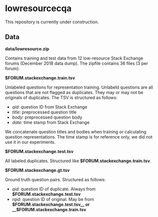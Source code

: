 # lowresourcecqa

This repository is currently under construction.

## Data
__data/lowresource.zip__

Contains training and test data from 12 low-resource Stack Exchange forums (December 2018 data dump).
The zipfile contains 36 files (3 per forum):

__$FORUM.stackexchange.train.tsv__

Unlabeled questions for representation training. 
Unlabeld questions are all questions that are not flagged as duplicates.
They may or may not be originals of duplicates. The TSV is structured as follows:

* _qid_: question ID from Stack Exchange
* _title_: preprocessed question title
* _body_: preprocessed question body
* _date_: time stamp from Stack Exchange

We concatenate question titles and bodies when training or calculating question representations. 
The time stamp is for reference only, we did not use it in our experiments.

__$FORUM.stackexchange.test.tsv__

All labeled duplicates. Structured like __$FORUM.stackexchange.train.tsv__.

__$FORUM.stackexchange.gt.tsv__

Ground truth question pairs. Structured as follows:

* _qid_: question ID of duplicate. Always from __$FORUM.stackexchange.test.tsv__
* _rqid_: question ID of original. May be from __$FORUM.stackexchange.test.tsv__ or __$FORUM.stackexchange.train.tsv__
